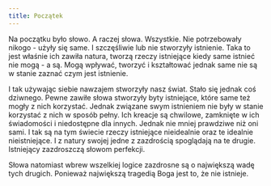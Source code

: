 ```yaml
---
title: Początek
---
```


Na początku było słowo. A raczej słowa. Wszystkie. 
Nie potrzebowały nikogo - użyły się same. I szczęśliwie lub nie stworzyły istnienie.
Taka to jest właśnie ich zawiła natura, tworzą rzeczy istniejące kiedy same istnieć nie mogą - a są.
Mogą wpływać, tworzyć i kształtować jednak same nie są w stanie zaznać czym jest istnienie.

I tak używając siebie nawzajem stworzyły nasz świat.
Stało się jednak coś dziwnego. Pewne zawiłe słowa stworzyły byty istniejące, które same też mogły z nich korzystać.
Jednak związane swym istnieniem nie były w stanie korzystać z nich w sposób pełny.
Ich kreacje są chwilowe, zamknięte w ich świadomości i niedostępne dla innych. Jednak nie mniej prawdziwe niż oni sami.
I tak są na tym świecie rzeczy istniejące nieidealnie oraz te idealnie nieistniejące. 
I z natury swojej jedne z zazdrością spoglądają na te drugie. 
Istniejący zazdroszczą słowom perfekcji. 

Słowa natomiast wbrew wszelkiej logice zazdrosne są o największą wadę tych drugich. Ponieważ największą tragedią Boga jest to, że nie istnieje.
